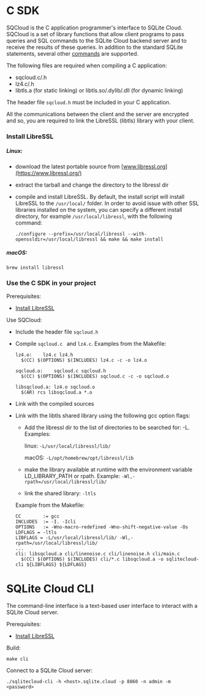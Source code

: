 # C SDK

SQCloud is the C application programmer's interface to SQLite Cloud. SQCloud is a set of library functions that allow client programs to pass queries and SQL commands to the SQLite Cloud backend server and to receive the results of these queries. In addition to the standard SQLite statements, several other [commands](https://docs.sqlitecloud.io/docs/commands) are supported.

The following files are required when compiling a C application:

- sqcloud.c/.h
- lz4.c/.h
- libtls.a (for static linking) or libtls.so/.dylib/.dll (for dynamic linking)

The header file `sqcloud.h` must be included in your C application.

All the communications between the client and the server are encrypted and so, you are required to link the LibreSSL (libtls) library with your client.

### Install LibreSSL

##### Linux:

- download the latest portable source from [www.libressl.org](https://www.libressl.org/)

- extract the tarball and change the directory to the libressl dir

- compile and install LibreSSL. By default, the install script will install LibreSSL to the `/usr/local/` folder. In order to avoid issue with other SSL libraries installed on the system, you can specify a different install directory, for example `/usr/local/libressl`, with the following command:

  ```
  ./configure --prefix=/usr/local/libressl --with-openssldir=/usr/local/libressl && make && make install
  ```

##### macOS:

```
brew install libressl
```



### Use the C SDK in your project

Prerequisites:

- [Install LibreSSL](#install-libressl)

Use SQCloud:

- Include the header file `sqcloud.h`

- Compile `sqcloud.c ` and `lz4.c`. Examples from the Makefile: 

  ```
  lz4.o:	lz4.c lz4.h
  	$(CC) $(OPTIONS) $(INCLUDES) lz4.c -c -o lz4.o
  	
  sqcloud.o:	sqcloud.c sqcloud.h
  	$(CC) $(OPTIONS) $(INCLUDES) sqcloud.c -c -o sqcloud.o
  
  libsqcloud.a: lz4.o sqcloud.o
  	$(AR) rcs libsqcloud.a *.o
  ```

- Link with the compiled sources 

- Link with the libtls shared library using the following gcc option flags: 

  - Add the libressl dir to the list of directories to be searched for: -L<path-to-libressl-lib>. Examples: 

    linux: `-L/usr/local/libressl/lib/` 

    macOS: `-L/opt/homebrew/opt/libressl/lib`

  - make the library available at runtime with the environment variable LD_LIBRARY_PATH or rpath. Example: `-Wl,-rpath=/usr/local/libressl/lib/` 

  - link the shared library: `-ltls`

  Example from the Makefile:

  ```
  CC        := gcc
  INCLUDES  := -I. -Icli 
  OPTIONS   := -Wno-macro-redefined -Wno-shift-negative-value -Os
  LDFLAGS = -ltls
  LIBFLAGS = -L/usr/local/libressl/lib/ -Wl,-rpath=/usr/local/libressl/lib/
  ...
  cli: libsqcloud.a cli/linenoise.c cli/linenoise.h cli/main.c
  	$(CC) $(OPTIONS) $(INCLUDES) cli/*.c libsqcloud.a -o sqlitecloud-cli ${LIBFLAGS} ${LDFLAGS}
  ```



# SQLite Cloud CLI

The command-line interface is a text-based user interface to interact with a SQLite Cloud server.

Prerequisites:

- [Install LibreSSL](#install-libressl)

Build:

```
make cli
```

Connect to a SQLite Cloud server:

```
./sqlitecloud-cli -h <host>.sqlite.cloud -p 8860 -n admin -m <password>
```
